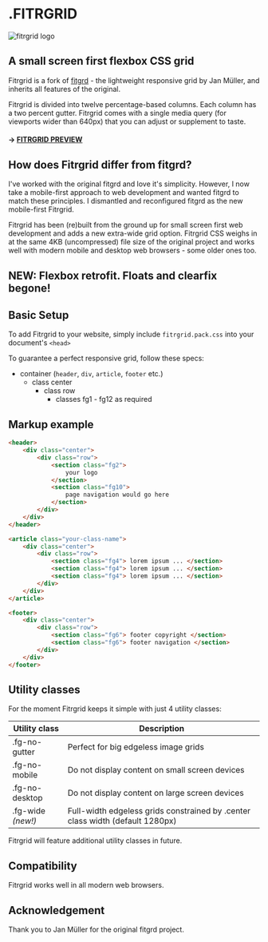 # .FITRGRID

![fitrgrid logo](https://github.com/wachilt/Fitrgrid/blob/master/images/icons/retina.png)


## A small screen first flexbox CSS grid

Fitrgrid is a fork of [fitgrd](https://github.com/jayalai/fitgrd) - the lightweight responsive grid by Jan Müller, and inherits all features of the original.  

Fitrgrid is divided into twelve percentage-based columns. Each column has a two percent gutter. Fitrgrid comes with a single media query (for viewports wider than 640px) that you can adjust or supplement to taste.

#### → [FITRGRID PREVIEW](http://wachilt.github.io/Fitrgrid)

##  How does Fitrgrid differ from fitgrd?  
I've worked with the original fitgrd and love it's simplicity. However, I now take a mobile-first approach to web development and wanted fitgrd to match these principles. I dismantled and reconfigured fitgrd as the new mobile-first Fitrgrid.

Fitrgrid has been (re)built from the ground up for small screen first web development and adds a new extra-wide grid option. Fitrgrid CSS weighs in at the same 4KB (uncompressed) file size of the original project and works well with modern mobile and desktop web browsers - some older ones too.

## NEW: Flexbox retrofit. Floats and clearfix begone!


##  Basic Setup 
To add Fitrgrid to your website, simply include `fitrgrid.pack.css` into your document's `<head>`

To guarantee a perfect responsive grid, follow these specs:

- container (`header`, `div`, `article`, `footer` etc.)
	- class center
		- class row
			- classes fg1 - fg12 as required
			
			
##  Markup example
````html
<header>
	<div class="center">
		<div class="row">
			<section class="fg2">
				your logo
			</section>
			<section class="fg10">
				page navigation would go here
			</section>
		</div>
	</div>
</header>

<article class="your-class-name">
	<div class="center">
		<div class="row">
			<section class="fg4"> lorem ipsum ... </section>
			<section class="fg4"> lorem ipsum ... </section>
			<section class="fg4"> lorem ipsum ... </section>		
		</div>
	</div>
</article>

<footer>
	<div class="center">
		<div class="row">
			<section class="fg6"> footer copyright </section>
			<section class="fg6"> footer navigation </section>
		</div>
	</div>
</footer>

````

##  Utility classes
For the moment Fitrgrid keeps it simple with just 4 utility classes:

| Utility class      | Description
| -----------|---
| .fg-no-gutter | Perfect for big edgeless image grids
| .fg-no-mobile | Do not display content on small screen devices
| .fg-no-desktop | Do not display content on large screen devices
| .fg-wide _(new!)_ | Full-width edgeless grids constrained by .center class width (default 1280px)

Fitrgrid will feature additional utility classes in future.

##  Compatibility  
Fitrgrid works well in all modern web browsers.

##  Acknowledgement 
Thank you to Jan Müller for the original fitgrd project.
